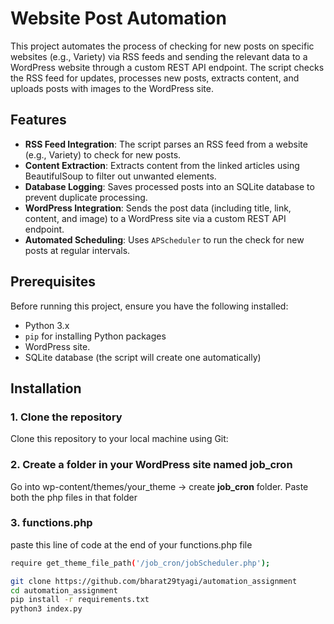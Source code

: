 # Website Post Automation

This project automates the process of checking for new posts on specific websites (e.g., Variety) via RSS feeds and sending the relevant data to a WordPress website through a custom REST API endpoint. The script checks the RSS feed for updates, processes new posts, extracts content, and uploads posts with images to the WordPress site.

## Features
- **RSS Feed Integration**: The script parses an RSS feed from a website (e.g., Variety) to check for new posts.
- **Content Extraction**: Extracts content from the linked articles using BeautifulSoup to filter out unwanted elements.
- **Database Logging**: Saves processed posts into an SQLite database to prevent duplicate processing.
- **WordPress Integration**: Sends the post data (including title, link, content, and image) to a WordPress site via a custom REST API endpoint.
- **Automated Scheduling**: Uses `APScheduler` to run the check for new posts at regular intervals.

## Prerequisites
Before running this project, ensure you have the following installed:
- Python 3.x
- `pip` for installing Python packages
- WordPress site. 
- SQLite database (the script will create one automatically)

## Installation

### 1. Clone the repository
Clone this repository to your local machine using Git:

### 2. Create a folder in your WordPress site named job_cron
Go into wp-content/themes/your_theme -> create **job_cron** folder.
Paste both the php files in that folder

### 3. functions.php
paste this line of code at the end of your functions.php file
```bash
require get_theme_file_path('/job_cron/jobScheduler.php');
```

```bash
git clone https://github.com/bharat29tyagi/automation_assignment
cd automation_assignment
pip install -r requirements.txt
python3 index.py
```

